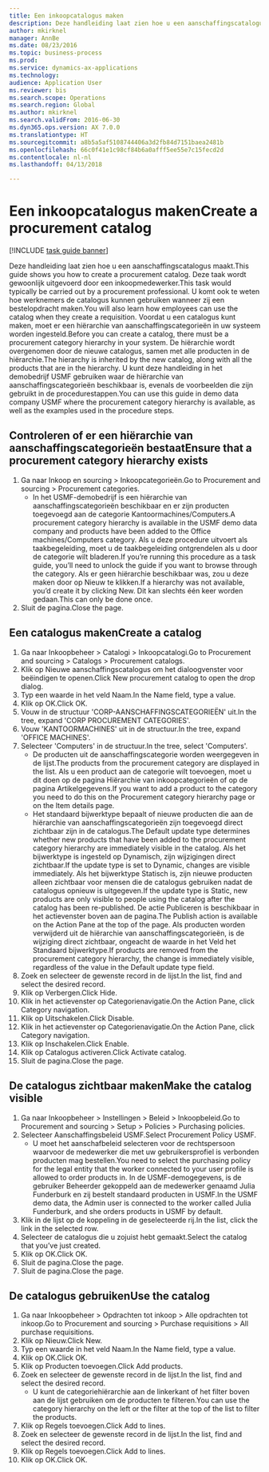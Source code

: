 ```yaml
--- 
title: Een inkoopcatalogus maken
description: Deze handleiding laat zien hoe u een aanschaffingscatalogus maakt.
author: mkirknel
manager: AnnBe
ms.date: 08/23/2016
ms.topic: business-process
ms.prod: 
ms.service: dynamics-ax-applications
ms.technology: 
audience: Application User
ms.reviewer: bis
ms.search.scope: Operations
ms.search.region: Global
ms.author: mkirknel
ms.search.validFrom: 2016-06-30
ms.dyn365.ops.version: AX 7.0.0
ms.translationtype: HT
ms.sourcegitcommit: a8b5a5af5108744406a3d2fb84d7151baea2481b
ms.openlocfilehash: 66c0f41e1c98cf84b6a0afff5ee55e7c15fecd2d
ms.contentlocale: nl-nl
ms.lasthandoff: 04/13/2018

---
```

# <a name="create-a-procurement-catalog"></a><span data-ttu-id="867cb-103">Een inkoopcatalogus maken</span><span class="sxs-lookup"><span data-stu-id="867cb-103">Create a procurement catalog</span></span>

[!INCLUDE [task guide banner](../../includes/task-guide-banner.md)]

<span data-ttu-id="867cb-104">Deze handleiding laat zien hoe u een aanschaffingscatalogus maakt.</span><span class="sxs-lookup"><span data-stu-id="867cb-104">This guide shows you how to create a procurement catalog.</span></span> <span data-ttu-id="867cb-105">Deze taak wordt gewoonlijk uitgevoerd door een inkoopmedewerker.</span><span class="sxs-lookup"><span data-stu-id="867cb-105">This task would typically be carried out by a procurement professional.</span></span> <span data-ttu-id="867cb-106">U komt ook te weten hoe werknemers de catalogus kunnen gebruiken wanneer zij een bestelopdracht maken.</span><span class="sxs-lookup"><span data-stu-id="867cb-106">You will also learn how employees can use the catalog when they create a requisition.</span></span> <span data-ttu-id="867cb-107">Voordat u een catalogus kunt maken, moet er een hiërarchie van aanschaffingscategorieën in uw systeem worden ingesteld.</span><span class="sxs-lookup"><span data-stu-id="867cb-107">Before you can create a catalog, there must be a procurement category hierarchy in your system.</span></span> <span data-ttu-id="867cb-108">De hiërarchie wordt overgenomen door de nieuwe catalogus, samen met alle producten in de hiërarchie.</span><span class="sxs-lookup"><span data-stu-id="867cb-108">The hierarchy is inherited by the new catalog, along with all the products that are in the hierarchy.</span></span> <span data-ttu-id="867cb-109">U kunt deze handleiding in het demobedrijf USMF gebruiken waar de hiërarchie van aanschaffingscategorieën beschikbaar is, evenals de voorbeelden die zijn gebruikt in de procedurestappen.</span><span class="sxs-lookup"><span data-stu-id="867cb-109">You can use this guide in demo data company USMF where the procurement category hierarchy is available, as well as the examples used in the procedure steps.</span></span>


## <a name="ensure-that-a-procurement-category-hierarchy-exists"></a><span data-ttu-id="867cb-110">Controleren of er een hiërarchie van aanschaffingscategorieën bestaat</span><span class="sxs-lookup"><span data-stu-id="867cb-110">Ensure that a procurement category hierarchy exists</span></span>
1. <span data-ttu-id="867cb-111">Ga naar Inkoop en sourcing > Inkoopcategorieën.</span><span class="sxs-lookup"><span data-stu-id="867cb-111">Go to Procurement and sourcing > Procurement categories.</span></span>
    * <span data-ttu-id="867cb-112">In het USMF-demobedrijf is een hiërarchie van aanschaffingscategorieën beschikbaar en er zijn producten toegevoegd aan de categorie Kantoormachines/Computers.</span><span class="sxs-lookup"><span data-stu-id="867cb-112">A procurement category hierarchy is available in the USMF demo data company and products have been added to the Office machines/Computers category.</span></span> <span data-ttu-id="867cb-113">Als u deze procedure uitvoert als taakbegeleiding, moet u de taakbegeleiding ontgrendelen als u door de categorie wilt bladeren.</span><span class="sxs-lookup"><span data-stu-id="867cb-113">If you’re running this procedure as a task guide, you’ll need to unlock the guide if you want to browse through the category.</span></span> <span data-ttu-id="867cb-114">Als er geen hiërarchie beschikbaar was, zou u deze maken door op Nieuw te klikken.</span><span class="sxs-lookup"><span data-stu-id="867cb-114">If a hierarchy was not available, you’d create it by clicking New.</span></span> <span data-ttu-id="867cb-115">Dit kan slechts één keer worden gedaan.</span><span class="sxs-lookup"><span data-stu-id="867cb-115">This can only be done once.</span></span>  
2. <span data-ttu-id="867cb-116">Sluit de pagina.</span><span class="sxs-lookup"><span data-stu-id="867cb-116">Close the page.</span></span>

## <a name="create-a-catalog"></a><span data-ttu-id="867cb-117">Een catalogus maken</span><span class="sxs-lookup"><span data-stu-id="867cb-117">Create a catalog</span></span>
1. <span data-ttu-id="867cb-118">Ga naar Inkoopbeheer > Catalogi > Inkoopcatalogi.</span><span class="sxs-lookup"><span data-stu-id="867cb-118">Go to Procurement and sourcing > Catalogs > Procurement catalogs.</span></span>
2. <span data-ttu-id="867cb-119">Klik op Nieuwe aanschaffingscatalogus om het dialoogvenster voor beëindigen te openen.</span><span class="sxs-lookup"><span data-stu-id="867cb-119">Click New procurement catalog to open the drop dialog.</span></span>
3. <span data-ttu-id="867cb-120">Typ een waarde in het veld Naam.</span><span class="sxs-lookup"><span data-stu-id="867cb-120">In the Name field, type a value.</span></span>
4. <span data-ttu-id="867cb-121">Klik op OK.</span><span class="sxs-lookup"><span data-stu-id="867cb-121">Click OK.</span></span>
5. <span data-ttu-id="867cb-122">Vouw in de structuur 'CORP-AANSCHAFFINGSCATEGORIEËN' uit.</span><span class="sxs-lookup"><span data-stu-id="867cb-122">In the tree, expand 'CORP PROCUREMENT CATEGORIES'.</span></span>
6. <span data-ttu-id="867cb-123">Vouw 'KANTOORMACHINES' uit in de structuur.</span><span class="sxs-lookup"><span data-stu-id="867cb-123">In the tree, expand 'OFFICE MACHINES'.</span></span>
7. <span data-ttu-id="867cb-124">Selecteer 'Computers' in de structuur.</span><span class="sxs-lookup"><span data-stu-id="867cb-124">In the tree, select 'Computers'.</span></span>
    * <span data-ttu-id="867cb-125">De producten uit de aanschaffingscategorie worden weergegeven in de lijst.</span><span class="sxs-lookup"><span data-stu-id="867cb-125">The products from the procurement category are displayed in the list.</span></span> <span data-ttu-id="867cb-126">Als u een product aan de categorie wilt toevoegen, moet u dit doen op de pagina Hiërarchie van inkoopcategorieën of op de pagina Artikelgegevens.</span><span class="sxs-lookup"><span data-stu-id="867cb-126">If you want to add a product to the category you need to do this on the Procurement category hierarchy page or on the Item details page.</span></span>  
    * <span data-ttu-id="867cb-127">Het standaard bijwerktype bepaalt of nieuwe producten die aan de hiërarchie van aanschaffingscategorieën zijn toegevoegd direct zichtbaar zijn in de catalogus.</span><span class="sxs-lookup"><span data-stu-id="867cb-127">The Default update type determines whether new products that have been added to the procurement category hierarchy are immediately visible in the catalog.</span></span> <span data-ttu-id="867cb-128">Als het bijwerktype is ingesteld op Dynamisch, zijn wijzigingen direct zichtbaar.</span><span class="sxs-lookup"><span data-stu-id="867cb-128">If the update type is set to Dynamic, changes are visible immediately.</span></span> <span data-ttu-id="867cb-129">Als het bijwerktype Statisch is, zijn nieuwe producten alleen zichtbaar voor mensen die de catalogus gebruiken nadat de catalogus opnieuw is uitgegeven.</span><span class="sxs-lookup"><span data-stu-id="867cb-129">If the update type is Static, new products are only visible to people using the catalog after the catalog has been re-published.</span></span> <span data-ttu-id="867cb-130">De actie Publiceren is beschikbaar in het actievenster boven aan de pagina.</span><span class="sxs-lookup"><span data-stu-id="867cb-130">The Publish action is available on the Action Pane at the top of the page.</span></span> <span data-ttu-id="867cb-131">Als producten worden verwijderd uit de hiërarchie van aanschaffingscategorieën, is de wijziging direct zichtbaar, ongeacht de waarde in het Veld het Standaard bijwerktype.</span><span class="sxs-lookup"><span data-stu-id="867cb-131">If products are removed from the procurement category hierarchy, the change is immediately visible, regardless of the value in the Default update type field.</span></span>  
8. <span data-ttu-id="867cb-132">Zoek en selecteer de gewenste record in de lijst.</span><span class="sxs-lookup"><span data-stu-id="867cb-132">In the list, find and select the desired record.</span></span>
9. <span data-ttu-id="867cb-133">Klik op Verbergen.</span><span class="sxs-lookup"><span data-stu-id="867cb-133">Click Hide.</span></span>
10. <span data-ttu-id="867cb-134">Klik in het actievenster op Categorienavigatie.</span><span class="sxs-lookup"><span data-stu-id="867cb-134">On the Action Pane, click Category navigation.</span></span>
11. <span data-ttu-id="867cb-135">Klik op Uitschakelen.</span><span class="sxs-lookup"><span data-stu-id="867cb-135">Click Disable.</span></span>
12. <span data-ttu-id="867cb-136">Klik in het actievenster op Categorienavigatie.</span><span class="sxs-lookup"><span data-stu-id="867cb-136">On the Action Pane, click Category navigation.</span></span>
13. <span data-ttu-id="867cb-137">Klik op Inschakelen.</span><span class="sxs-lookup"><span data-stu-id="867cb-137">Click Enable.</span></span>
14. <span data-ttu-id="867cb-138">Klik op Catalogus activeren.</span><span class="sxs-lookup"><span data-stu-id="867cb-138">Click Activate catalog.</span></span>
15. <span data-ttu-id="867cb-139">Sluit de pagina.</span><span class="sxs-lookup"><span data-stu-id="867cb-139">Close the page.</span></span>

## <a name="make-the-catalog-visible"></a><span data-ttu-id="867cb-140">De catalogus zichtbaar maken</span><span class="sxs-lookup"><span data-stu-id="867cb-140">Make the catalog visible</span></span>
1. <span data-ttu-id="867cb-141">Ga naar Inkoopbeheer > Instellingen > Beleid > Inkoopbeleid.</span><span class="sxs-lookup"><span data-stu-id="867cb-141">Go to Procurement and sourcing > Setup > Policies > Purchasing policies.</span></span>
2. <span data-ttu-id="867cb-142">Selecteer Aanschaffingsbeleid USMF.</span><span class="sxs-lookup"><span data-stu-id="867cb-142">Select Procurement Policy USMF.</span></span>
    * <span data-ttu-id="867cb-143">U moet het aanschafbeleid selecteren voor de rechtspersoon waarvoor de medewerker die met uw gebruikersprofiel is verbonden producten mag bestellen.</span><span class="sxs-lookup"><span data-stu-id="867cb-143">You need to select the purchasing policy for the legal entity that the worker connected to your user profile is allowed to order products in.</span></span> <span data-ttu-id="867cb-144">In de USMF-demogegevens, is de gebruiker Beheerder gekoppeld aan de medewerker genaamd Julia Funderburk en zij bestelt standaard producten in USMF.</span><span class="sxs-lookup"><span data-stu-id="867cb-144">In the USMF demo data, the Admin user is connected to the worker called Julia Funderburk, and she orders products in USMF by default.</span></span>  
3. <span data-ttu-id="867cb-145">Klik in de lijst op de koppeling in de geselecteerde rij.</span><span class="sxs-lookup"><span data-stu-id="867cb-145">In the list, click the link in the selected row.</span></span>
4. <span data-ttu-id="867cb-146">Selecteer de catalogus die u zojuist hebt gemaakt.</span><span class="sxs-lookup"><span data-stu-id="867cb-146">Select the catalog that you’ve just created.</span></span>
5. <span data-ttu-id="867cb-147">Klik op OK.</span><span class="sxs-lookup"><span data-stu-id="867cb-147">Click OK.</span></span>
6. <span data-ttu-id="867cb-148">Sluit de pagina.</span><span class="sxs-lookup"><span data-stu-id="867cb-148">Close the page.</span></span>
7. <span data-ttu-id="867cb-149">Sluit de pagina.</span><span class="sxs-lookup"><span data-stu-id="867cb-149">Close the page.</span></span>

## <a name="use-the-catalog"></a><span data-ttu-id="867cb-150">De catalogus gebruiken</span><span class="sxs-lookup"><span data-stu-id="867cb-150">Use the catalog</span></span>
1. <span data-ttu-id="867cb-151">Ga naar Inkoopbeheer > Opdrachten tot inkoop > Alle opdrachten tot inkoop.</span><span class="sxs-lookup"><span data-stu-id="867cb-151">Go to Procurement and sourcing > Purchase requisitions > All purchase requisitions.</span></span>
2. <span data-ttu-id="867cb-152">Klik op Nieuw.</span><span class="sxs-lookup"><span data-stu-id="867cb-152">Click New.</span></span>
3. <span data-ttu-id="867cb-153">Typ een waarde in het veld Naam.</span><span class="sxs-lookup"><span data-stu-id="867cb-153">In the Name field, type a value.</span></span>
4. <span data-ttu-id="867cb-154">Klik op OK.</span><span class="sxs-lookup"><span data-stu-id="867cb-154">Click OK.</span></span>
5. <span data-ttu-id="867cb-155">Klik op Producten toevoegen.</span><span class="sxs-lookup"><span data-stu-id="867cb-155">Click Add products.</span></span>
6. <span data-ttu-id="867cb-156">Zoek en selecteer de gewenste record in de lijst.</span><span class="sxs-lookup"><span data-stu-id="867cb-156">In the list, find and select the desired record.</span></span>
    * <span data-ttu-id="867cb-157">U kunt de categoriehiërarchie aan de linkerkant of het filter boven aan de lijst gebruiken om de producten te filteren.</span><span class="sxs-lookup"><span data-stu-id="867cb-157">You can use the category hierarchy on the left or the filter at the top of the list to filter the products.</span></span>  
7. <span data-ttu-id="867cb-158">Klik op Regels toevoegen.</span><span class="sxs-lookup"><span data-stu-id="867cb-158">Click Add to lines.</span></span>
8. <span data-ttu-id="867cb-159">Zoek en selecteer de gewenste record in de lijst.</span><span class="sxs-lookup"><span data-stu-id="867cb-159">In the list, find and select the desired record.</span></span>
9. <span data-ttu-id="867cb-160">Klik op Regels toevoegen.</span><span class="sxs-lookup"><span data-stu-id="867cb-160">Click Add to lines.</span></span>
10. <span data-ttu-id="867cb-161">Klik op OK.</span><span class="sxs-lookup"><span data-stu-id="867cb-161">Click OK.</span></span>



